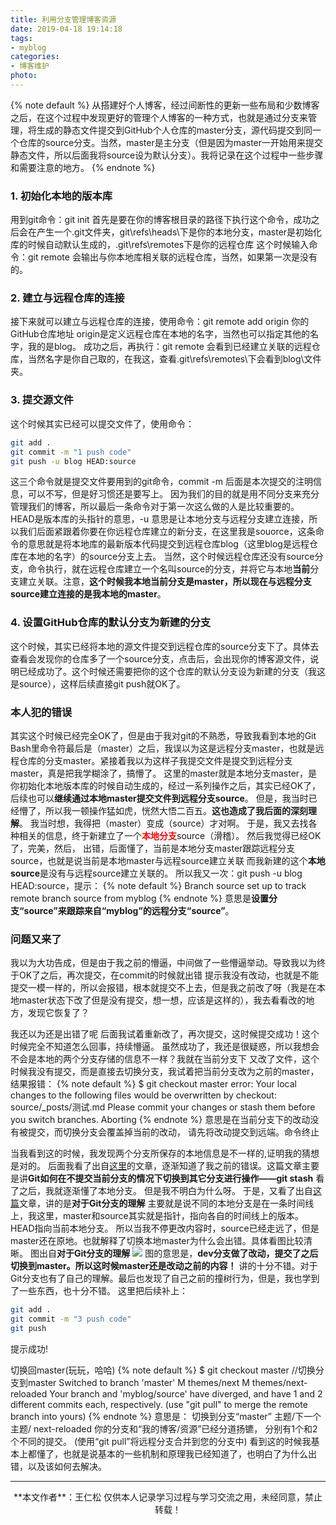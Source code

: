 ```yaml
---
title: 利用分支管理博客资源
date: 2019-04-18 19:14:18
tags:
- myblog
categories:
- 博客维护
photo:
---
```


{% note default %}
从搭建好个人博客，经过间断性的更新一些布局和少数博客之后，在这个过程中发现更好的管理个人博客的一种方式，也就是通过分支来管理，将生成的静态文件提交到GitHub个人仓库的master分支，源代码提交到同一个仓库的source分支。当然，master是主分支（但是因为master一开始用来提交静态文件，所以后面我将source设为默认分支）。我将记录在这个过程中一些步骤和需要注意的地方。
{% endnote %}

<!-- more -->
### 1. 初始化本地的版本库
用到git命令：git init
首先是要在你的博客根目录的路径下执行这个命令，成功之后会在产生一个.git文件夹，git\refs\heads\下是你的本地分支，master是初始化库的时候自动默认生成的，.git\refs\remotes下是你的远程仓库
这个时候输入命令：git remote
会输出与你本地库相关联的远程仓库，当然，如果第一次是没有的。

### 2. 建立与远程仓库的连接
接下来就可以建立与远程仓库的连接，使用命令：git remote add origin 你的GitHub仓库地址
origin是定义远程仓库在本地的名字，当然也可以指定其他的名字，我的是blog。
成功之后，再执行：git remote
会看到已经建立关联的远程仓库，当然名字是你自己取的，在我这，查看.git\refs\remotes\下会看到blog\文件夹。

### 3. 提交源文件
这个时候其实已经可以提交文件了，使用命令：
```bash
git add .
git commit -m "1 push code"
git push -u blog HEAD:source
```
这三个命令就是提交文件要用到的git命令，commit -m 后面是本次提交的注明信息，可以不写，但是好习惯还是要写上。
因为我们的目的就是用不同分支来充分管理我们的博客，所以最后一条命令对于第一次这么做的人是比较重要的。
HEAD是版本库的头指针的意思，-u 意思是让本地分支与远程分支建立连接，所以我们后面紧跟着你要在你远程仓库建立的新分支，在这里我是souorce，这条命令的意思就是将本地库的最新版本代码提交到远程仓库blog（这里blog是远程仓库在本地的名字）的source分支上去。
当然，这个时候远程仓库还没有source分支，命令执行，就在远程仓库建立一个名叫source的分支，并将它与本地**当前**分支建立关联。注意，**这个时候我本地当前分支是master，所以现在与远程分支source建立连接的是我本地的master**。

### 4. 设置GitHub仓库的默认分支为新建的分支
这个时候，其实已经将本地的源文件提交到远程仓库的source分支下了。具体去查看会发现你的仓库多了一个source分支，点击后，会出现你的博客源文件，说明已经成功了。这个时候还需要把你的这个仓库的默认分支设为新建的分支（我这是source），这样后续直接git push就OK了。

### 本人犯的错误
其实这个时候已经完全OK了，但是由于我对git的不熟悉，导致我看到本地的Git Bash里命令符最后是（master）之后，我误以为这是远程分支master，也就是远程仓库的分支master。紧接着我以为这样子我提交文件是提交到远程分支master，真是把我学糊涂了，搞懵了。
这里的master就是本地分支master，是你初始化本地版本库的时候自动生成的，经过一系列操作之后，其实已经OK了，后续也可以**继续通过本地master提交文件到远程分支source**。
但是，我当时已经懵了，所以我一顿操作猛如虎，恍然大悟二百五。**这也造成了我后面的深刻理解**。
我当时想，我得把（master）变成（source）才对啊。
于是，我又去找各种相关的信息，终于新建立了一个<font color="red">**本地分支**</font>source（滑稽）。
然后我觉得已经OK了，完美，然后，
出错，后面懂了，当前是本地分支master跟踪远程分支source，也就是说当前是本地master与远程source建立关联
而我新建的这个**本地source**是没有与远程source建立关联的。
所以我又一次：git push -u blog HEAD:source，提示：
{% note default %}
Branch source set up to track remote branch source from myblog
{% endnote %}
意思是**设置分支“source”来跟踪来自“myblog”的远程分支“source”**。
### 问题又来了
我以为大功告成，但是由于我之前的懵逼，中间做了一些懵逼举动。导致我以为终于OK了之后，再次提交，在commit的时候就出错
提示我没有改动，也就是不能提交一模一样的，所以会报错，根本就提交不上去，但是我之前改了呀（我是在本地master状态下改了但是没有提交，想一想，应该是这样的），我去看看改的地方，发现它恢复了？

我还以为还是出错了呢
后面我试着重新改了，再次提交，这时候提交成功！这个时候完全不知道怎么回事，持续懵逼。
虽然成功了，我还是很疑惑，所以我想会不会是本地的两个分支存储的信息不一样？我就在当前分支下
又改了文件，这个时候我没有提交，而是直接去切换分支，我试着把当前分支改为之前的master，结果报错：
{% note default %} 
$ git checkout master
error: Your local changes to the following files would be overwritten by checkout:
source/\_posts/测试.md
Please commit your changes or stash them before you switch branches.
Aborting
{% endnote %}
意思是在当前分支下的改动没有被提交，而切换分支会覆盖掉当前的改动，
请先将改动提交到远端。命令终止

当我看到这的时候，我发现两个分支所保存的本地信息是不一样的,证明我的猜想是对的。
后面我看了出自<a href="https://blog.csdn.net/AsheAndWine/article/details/79003270">这里</a>的文章，逐渐知道了我之前的错误。这篇文章主要是讲**Git如何在不提交当前分支的情况下切换到其它分支进行操作——git stash**
看了之后，我就逐渐懂了本地分支。
但是我不明白为什么呀。
于是，又看了出自<a href="https://www.cnblogs.com/matengfei123/p/8252128.html">这篇</a>文章，讲的是**对于Git分支的理解**
主要就是说不同的本地分支是在一条时间线上，我这里，master和source其实就是指针，指向各自的时间线上的版本。HEAD指向当前本地分支。
所以当我不停更改内容时，source已经走远了，但是master还在原地。也就解释了切换本地master为什么会出错。具体看图比较清晰。
图出自**对于Git分支的理解**
<img src="https://images2015.cnblogs.com/blog/925240/201604/925240-20160423181854210-135268393.png">
图的意思是，**dev分支做了改动，提交了之后切换到master。所以这时候master还是改动之前的内容！**
讲的十分不错。对于Git分支也有了自己的理解。最后也发现了自己之前的撞树行为，但是，我也学到了一些东西，也十分不错。
这里把后续补上：
```bash
git add .
git commit -m "3 push code"
git push
```
提示成功!

切换回master(玩玩，哈哈)
{% note default %}
$ git checkout master //切换分支到master
Switched to branch 'master'
M       themes/next
M       themes/next-reloaded
Your branch and 'myblog/source' have diverged,
and have 1 and 2 different commits each, respectively.
  (use "git pull" to merge the remote branch into yours)
{% endnote %}
意思是：
切换到分支“master”
主题/下一个
主题/ next-reloaded
你的分支和“我的博客/资源”已经分道扬镳，
分别有1个和2个不同的提交。
(使用“git pull”将远程分支合并到您的分支中)
看到这的时候我基本上都懂了，也就是说基本的一些机制和原理我已经知道了，也明白了为什么出错，以及该如何去解决。

--- 

<div align="center">
	**本文作者**：王仁松
	仅供本人记录学习过程与学习交流之用，未经同意，禁止转载！
</div>